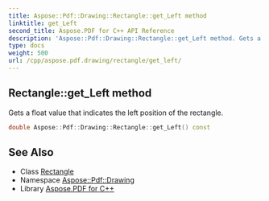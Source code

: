 ```yaml
---
title: Aspose::Pdf::Drawing::Rectangle::get_Left method
linktitle: get_Left
second_title: Aspose.PDF for C++ API Reference
description: 'Aspose::Pdf::Drawing::Rectangle::get_Left method. Gets a float value that indicates the left position of the rectangle in C++.'
type: docs
weight: 500
url: /cpp/aspose.pdf.drawing/rectangle/get_left/
---
```

## Rectangle::get_Left method


Gets a float value that indicates the left position of the rectangle.

```cpp
double Aspose::Pdf::Drawing::Rectangle::get_Left() const
```

## See Also

* Class [Rectangle](../)
* Namespace [Aspose::Pdf::Drawing](../../)
* Library [Aspose.PDF for C++](../../../)
